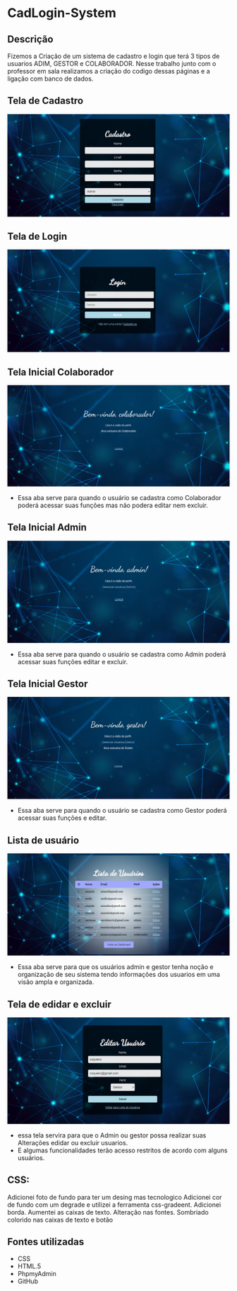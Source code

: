 # CadLogin-System

## Descrição 
 Fizemos a Criação de um sistema de cadastro e login que terá 3 tipos de usuarios ADIM, GESTOR e COLABORADOR. Nesse trabalho junto com o professor em sala realizamos a criação do codigo dessas páginas e a ligação com banco de dados.


## Tela de Cadastro
![img](img/cadastro.png)  

## Tela de Login
![img](img/login.png)  

## Tela Inicial Colaborador
![img](img/inicio.png) 

- Essa aba serve para quando o usuário se cadastra como Colaborador  poderá acessar suas funções mas não podera editar nem excluir.


## Tela Inicial Admin
![img](img/tela%20inicial%20admi.png)   

- Essa aba serve para quando o usuário se cadastra como Admin poderá acessar suas funções editar e excluir.


## Tela Inicial Gestor
![img](img/inicio_gestor.png)  

- Essa aba serve para quando o usuário se cadastra como Gestor  poderá acessar suas funções e editar.

## Lista de usuário
![img](img/lista_usu.png)  

- Essa aba serve para que os usuários admin e gestor tenha noção e organização de seu sistema tendo informações dos usuarios em uma visão ampla e organizada.

## Tela de edidar e excluir
![img](img/editar%20usuario.png)
- essa tela servira para que o Admin ou gestor possa realizar suas Alterações edidar ou excluir usuarios. 
- E algumas funcionalidades terão acesso restritos de acordo com alguns usuários.


## CSS:
Adicionei foto de fundo para ter um desing mas tecnologico
Adicionei cor de fundo com um degrade e utilizei a ferramenta css-gradeent.
Adicionei borda.
Aumentei as caixas de texto.
Alteração nas fontes.
Sombriado colorido nas caixas de texto e botão

## Fontes utilizadas
- CSS  
- HTML.5  
- PhpmyAdmin  
- GitHub  

